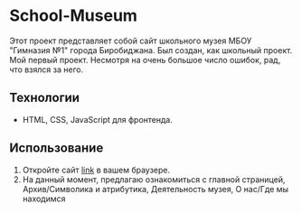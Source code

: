 # School-Museum

Этот проект представляет собой сайт школьного музея МБОУ "Гимназия №1" города Биробиджана. Был создан, как школьный проект. Мой первый проект. Несмотря на очень большое число ошибок, рад, что взялся за него.

## Технологии

- HTML, CSS, JavaScript для фронтенда.


## Использование

1. Откройте сайт [link](https://museum-gymnasium1bir.netlify.app/) в вашем браузере.
2. На данный момент, предлагаю ознакомиться с главной страницей, Архив/Символика и атрибутика, Деятельность музея, О нас/Где мы находимся
